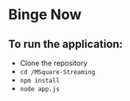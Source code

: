 # Binge Now
To run the application:
---
- Clone the repository
- `cd /MSquare-Streaming`  
- `npm install`
- `node app.js`
